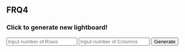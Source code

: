 ## FRQ4

<script>

function getRows(){
    let inputRow = document.getElementById("inputRow").value;
    return inputRow;
}

function getColumns(){
    let inputColumn = document.getElementById("inputColumn").value;
    return inputColumn;
}

function getRGB(red, green, blue)
{
        console.log("rgb: " + red);
        return ( "#" + red.toString(16) + green.toString(16) + blue.toString(16));    
}

function generate(rowsparam, columnparam) {
    console.log("button clicked");
    fetch("https://serafina.tk/api/lightboard/" + rowsparam+ "/" + columnparam, {"method": "GET"})
    // response is a RESTful "promise" on any successful fetch
    .then(response => {
        // check for response errors
        if (response.status !== 200) {
            error("GET API response failure: " + response.status)
            return;  // api failure
        }
        // valid response will have JSON data
        response.json().then(data => {

        console.log(data);
        //clear previous results
        document.getElementById("result").innerHTML = "";
        var board = data;

        var table = document.createElement("table");
        table.setAttribute("border", "1");
        table.setAttribute("style", "border-collapse: collapse;");
        var tableBody = document.createElement("tbody");       

        for (var i = 0; i < board.length; i++) {
            var row = document.createElement("tr");
            for (var j = 0; j < columnparam; j++) {
            var cell = document.createElement("td");
            var cellText = document.createTextNode(board[i].light.effect);
            var cellText2 = document.createTextNode(getRGB(board[i].light.red, board[i].light.green, board[i].light.blue));
            // set color of cell based on rgb hex code if light is on
            if (!board[i].light.on) {
                cell.setAttribute("style", "background-color: " + getRGB(board[i].light.red, board[i].light.green, board[i].light.blue));
            }
            cell.appendChild(cellText);
            cell.appendChild(cellText2);
            row.appendChild(cell);
            i++;
            }
            i--;
            tableBody.appendChild(row);
        }
        table.appendChild(tableBody);        

        document.getElementById("result").appendChild(table);
        })
        // catch fetch errors
        .catch(err => {
            error(err + " " );
        });
    })
}

</script>

### Click to generate new lightboard!

<input id="inputRow" placeholder="Input number of Rows">
<input id="inputColumn" placeholder="Input number of Columns">
<button onclick="generate(getRows(), getColumns())">Generate</button>
<div id="result"></div>

<style> 

p {
  font-size: 20px;
  color: white;
}
</style>
